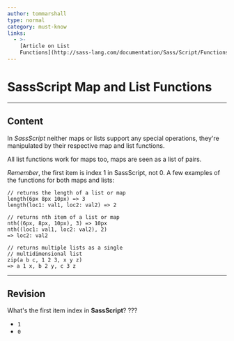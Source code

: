 ```yaml
---
author: tommarshall
type: normal
category: must-know
links:
  - >-
    [Article on List
    Functions](http://sass-lang.com/documentation/Sass/Script/Functions.html#list-functions){article}
---
```


# SassScript Map and List Functions


---

## Content

In *SassScript* neither maps or lists support any special operations, they're manipulated by their respective map and list functions.

All list functions work for maps too, maps are seen as a list of pairs.

*Remember*, the first item is index 1 in SassScript, not 0. A few examples of the functions for both maps and lists:

```plain-text
// returns the length of a list or map
length(6px 8px 10px) => 3
length(loc1: val1, loc2: val2) => 2

// returns nth item of a list or map
nth((6px, 8px, 10px), 3) => 10px
nth((loc1: val1, loc2: val2), 2)
=> loc2: val2

// returns multiple lists as a single
// multidimensional list
zip(a b c, 1 2 3, x y z)
=> a 1 x, b 2 y, c 3 z
```


---

## Revision

What's the first item index in **SassScript**?
???

- `1`
- `0`
 
